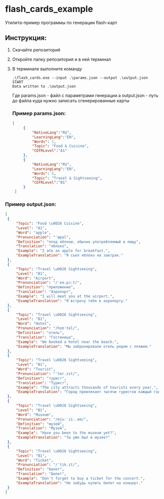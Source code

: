 # flash_cards_example
Утилита-пример программы по генерации flash-карт
## Инструкция:
1. Скачайте репозиторий
2. Откройте папку репозитория и в ней терминал
3. В терминале выполните команду
   ```shell
   .\flash_cards.exe --input .\params.json --output .\output.json
   START
   Data written to .\output.json
   ```
   Где params.json - файл с параметрами генерации а output.json - путь до файла куда нужно записать сгенерированные карты

   ### Пример params.json:
   ```json
   [
	    {
	        "NativeLang":"RU",
		    "LearningLang":"EN",
		    "Words": 1,
		    "Topic": "Food & Cuisine",
		    "CEFRLevel":"A1"
	    },
	    {
	        "NativeLang":"RU",
		    "LearningLang":"EN",
		    "Words": 5,
		    "Topic": "Travel & Sightseeing",
		    "CEFRLevel":"B1"
	    }
	]
   ```
 ### Пример output.json:
   ```json
   [
	{
		"Topic": "Food \u0026 Cuisine",
		"Level": "A1",
		"Word": "apple",
		"Pronunciation": "ˈæpəl",
		"Definition": "плод яблони, обычно употребляемый в пищу",
		"Translation": "яблоко",
		"Example": "I ate an apple for breakfast.",
		"ExampleTranslation": "Я съел яблоко на завтрак."
	},
	{
		"Topic": "Travel \u0026 Sightseeing",
		"Level": "B1",
		"Word": "Airport",
		"Pronunciation": "/ˈeə.pɔːt/",
		"Definition": "приложение",
		"Translation": "Аэропорт",
		"Example": "I will meet you at the airport.",
		"ExampleTranslation": "Я встречу тебя в аэропорту."
	},
	{
		"Topic": "Travel \u0026 Sightseeing",
		"Level": "B1",
		"Word": "Hotel",
		"Pronunciation": "/hoʊˈtel/",
		"Definition": "отель",
		"Translation": "Гостиница",
		"Example": "We booked a hotel near the beach.",
		"ExampleTranslation": "Мы забронировали отель рядом с пляжем."
	},
	{
		"Topic": "Travel \u0026 Sightseeing",
		"Level": "B1",
		"Word": "Tourist",
		"Pronunciation": "ˈtʊr.ɪst/",
		"Definition": "турист",
		"Translation": "Турист",
		"Example": "The city attracts thousands of tourists every year.",
		"ExampleTranslation": "Город привлекает тысячи туристов каждый год."
	},
	{
		"Topic": "Travel \u0026 Sightseeing",
		"Level": "B1",
		"Word": "Museum",
		"Pronunciation": "/mjuːˈziː.əm/",
		"Definition": "музей",
		"Translation": "Музей",
		"Example": "Have you been to the museum yet?",
		"ExampleTranslation": "Ты уже был в музее?"
	},
	{
		"Topic": "Travel \u0026 Sightseeing",
		"Level": "B1",
		"Word": "Ticket",
		"Pronunciation": "/ˈtɪk.ɪt/",
		"Definition": "билет",
		"Translation": "Билет",
		"Example": "Don't forget to buy a ticket for the concert.",
		"ExampleTranslation": "Не забудь купить билет на концерт."
	}
   ]
   ```
